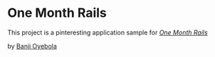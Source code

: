 # One Month Rails

This project is a pinteresting application sample for
[*One Month Rails*](http://onemonthrails.com)

by [Banji Oyebola](http://onemonthrails.com)